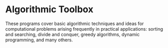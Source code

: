 # Algorithmic Toolbox

These programs cover basic algorithmic techniques and ideas for computational problems arising frequently in practical applications: sorting and searching, divide and conquer, greedy algorithms, dynamic programming, and many others.